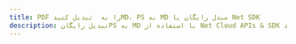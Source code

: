 ---title: PDF را به  تبدیل کنیدMD، PS به MD مبدل رایگان یا Net SDKdescription: تبدیل رایگانPS به MD با استفاده از Net Cloud APIs & SDK همچنین اسناد PDF را در Cloud ایجاد، ویرایش و رندر کنید.---